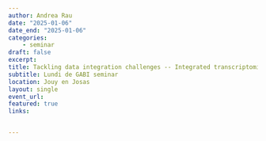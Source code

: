 ```yaml
---
author: Andrea Rau
date: "2025-01-06"
date_end: "2025-01-06"
categories:
    - seminar
draft: false
excerpt: 
title: Tackling data integration challenges -- Integrated transcriptomic and epigenetic differential analysis with idiffomix
subtitle: Lundi de GABI seminar
location: Jouy en Josas
layout: single
event_url: 
featured: true
links:


---
```




